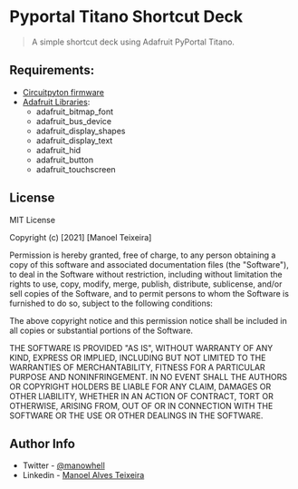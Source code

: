 # Pyportal Titano Shortcut Deck
> A simple shortcut deck using Adafruit PyPortal Titano. 


## Requirements:
- [Circuitpyton firmware](https://circuitpython.org/)
- [Adafruit Libraries](https://github.com/adafruit/Adafruit_CircuitPython_Bundle):
    - adafruit_bitmap_font
    - adafruit_bus_device
    - adafruit_display_shapes
    - adafruit_display_text
    - adafruit_hid
    - adafruit_button
    - adafruit_touchscreen


## **License**

MIT License

Copyright (c) [2021] [Manoel Teixeira]

Permission is hereby granted, free of charge, to any person obtaining a copy
of this software and associated documentation files (the "Software"), to deal
in the Software without restriction, including without limitation the rights
to use, copy, modify, merge, publish, distribute, sublicense, and/or sell
copies of the Software, and to permit persons to whom the Software is
furnished to do so, subject to the following conditions:

The above copyright notice and this permission notice shall be included in all
copies or substantial portions of the Software.

THE SOFTWARE IS PROVIDED "AS IS", WITHOUT WARRANTY OF ANY KIND, EXPRESS OR
IMPLIED, INCLUDING BUT NOT LIMITED TO THE WARRANTIES OF MERCHANTABILITY,
FITNESS FOR A PARTICULAR PURPOSE AND NONINFRINGEMENT. IN NO EVENT SHALL THE
AUTHORS OR COPYRIGHT HOLDERS BE LIABLE FOR ANY CLAIM, DAMAGES OR OTHER
LIABILITY, WHETHER IN AN ACTION OF CONTRACT, TORT OR OTHERWISE, ARISING FROM,
OUT OF OR IN CONNECTION WITH THE SOFTWARE OR THE USE OR OTHER DEALINGS IN THE
SOFTWARE.

## **Author Info**

- Twitter - [@manowhell](https://twitter.com/Manowhell/)
- Linkedin - [Manoel Alves Teixeira](https://www.linkedin.com/in/manoel-alves-teixeira/)

